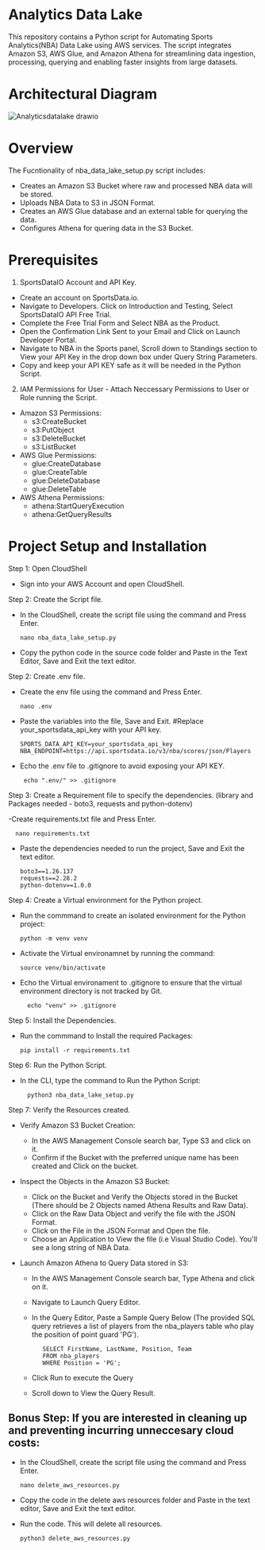 # Analytics Data Lake
This repository contains a Python script for Automating Sports Analytics(NBA) Data Lake using AWS services. The script integrates  Amazon S3, AWS Glue, and Amazon Athena for streamlining data ingestion, processing, querying and enabling faster insights from large datasets.

# Architectural Diagram
![Analyticsdatalake drawio](https://github.com/user-attachments/assets/2321cd1f-7a78-45c1-b558-96019f5c7984)


# Overview
The Fucntionality of nba_data_lake_setup.py script includes:
- Creates an Amazon S3 Bucket where raw and processed NBA data will be stored.
- Uploads NBA Data to S3 in JSON Format.
- Creates an AWS Glue database and an external table for querying the data.
- Configures Athena for quering data in the S3 Bucket.

# Prerequisites
1.  SportsDataIO Account and API Key.
- Create an account on SportsData.io.
- Navigate to Developers. Click on Introduction and Testing, Select SportsDataIO API Free Trial.
- Complete the Free Trial Form and Select NBA as the Product.
- Open the Confirmation Link Sent to your Email and Click on Launch Developer Portal.
- Navigate to NBA in the Sports panel, Scroll down to Standings section to View your API Key in the drop down box under Query String Parameters.
- Copy and keep your API KEY safe as it will be needed in the Python Script.
   
2.   IAM Permissions for User - Attach Neccessary Permissions to User or Role running the Script.
- Amazon S3 Permissions:
  - s3:CreateBucket
  - s3:PutObject
  - s3:DeleteBucket
  - s3:ListBucket
- AWS Glue Permissions:
  - glue:CreateDatabase
  - glue:CreateTable
  - glue:DeleteDatabase
  - glue:DeleteTable
- AWS Athena Permissions:
  - athena:StartQueryExecution
  - athena:GetQueryResults

 # Project Setup and Installation
 
Step 1: Open CloudShell
- Sign into your AWS Account and open CloudShell.


Step 2: Create the Script file.
- In the CloudShell, create the script file using the command and Press Enter.

      nano nba_data_lake_setup.py

- Copy the python code in the source code folder and Paste in the Text Editor, Save and Exit the text editor.

  
Step 2: Create .env file.

- Create the env file using the command and Press Enter.

      nano .env

- Paste the variables into the file, Save and Exit. #Replace your_sportsdata_api_key with your API key.

      SPORTS_DATA_API_KEY=your_sportsdata_api_key  
      NBA_ENDPOINT=https://api.sportsdata.io/v3/nba/scores/json/Players
  
- Echo the .env file to .gitignore to avoid exposing your API KEY.

       echo ".env/" >> .gitignore


Step 3: Create a Requirement file to specify the dependencies. (library and Packages needed - boto3, requests and python-dotenv)

-Create requirements.txt file and Press Enter.

      nano requirements.txt

- Paste the dependencies needed to run the project, Save and Exit the text editor.

      boto3==1.26.137
      requests==2.28.2
      python-dotenv==1.0.0
  
Step 4: Create a Virtual environment for the Python project.

- Run the commmand to create an isolated environment for the Python project:

      python -m venv venv
  
- Activate the Virtual environamnet by running the command: 

      source venv/bin/activate

- Echo the Virtual environament to .gitignore to ensure that the virtual environment directory is not tracked by Git.

        echo "venv" >> .gitignore

Step 5: Install the Dependencies.

- Run the commmand to Install the required Packages: 

      pip install -r requirements.txt
  
Step 6: Run the Python Script.

- In the CLI, type the command to Run the Python Script:

        python3 nba_data_lake_setup.py

Step 7:  Verify the Resources created.

- Verify Amazon S3 Bucket Creation:
  - In the AWS Management Console search bar, Type S3 and click on it.
  - Confirm if the Bucket with the preferred unique name has been created and Click on the bucket.
    
- Inspect the Objects in the Amazon S3 Bucket:
  - Click on the Bucket and Verify the Objects stored in the Bucket (There should be 2 Objects named Athena Results and Raw Data).
  - Click on the Raw Data Object and verify the file with the JSON Format.
  - Click on the File in the JSON Format and Open the file.
  - Choose an Application to View the file (i.e Visual Studio Code). You'll see a long string of NBA Data.
      
- Launch Amazon Athena to Query Data stored in S3:
  -  In the AWS Management Console search bar, Type Athena and click on it.
  -  Navigate to Launch Query Editor.
  -  In the Query Editor, Paste a Sample Query Below (The provided SQL query retrieves a list of players from the nba_players table who play the position of point guard 'PG').

            SELECT FirstName, LastName, Position, Team
            FROM nba_players
            WHERE Position = 'PG';
     
  - Click Run to execute the Query
  - Scroll down to View the Query Result.

## Bonus Step: If you are interested in cleaning up and preventing incurring unneccesary cloud costs:
- In the CloudShell, create the script file using the command and Press Enter.

      nano delete_aws_resources.py

- Copy the code in the delete aws resources folder and Paste in the text editor, Save and Exit the text editor.
- Run the code. This will delete all resources.

      python3 delete_aws_resources.py


  





    


